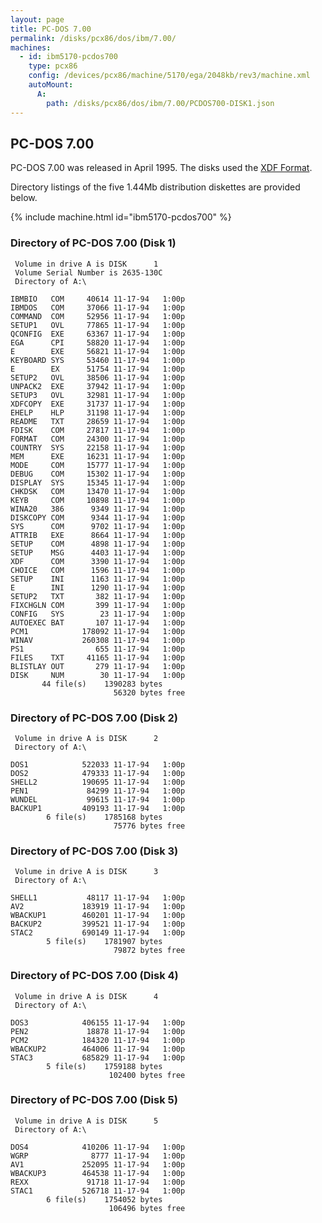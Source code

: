 ```yaml
---
layout: page
title: PC-DOS 7.00
permalink: /disks/pcx86/dos/ibm/7.00/
machines:
  - id: ibm5170-pcdos700
    type: pcx86
    config: /devices/pcx86/machine/5170/ega/2048kb/rev3/machine.xml
    autoMount:
      A:
        path: /disks/pcx86/dos/ibm/7.00/PCDOS700-DISK1.json
---
```


PC-DOS 7.00
-----------

PC-DOS 7.00 was released in April 1995.  The disks used the [XDF Format](/blog/2014/10/28/).

Directory listings of the five 1.44Mb distribution diskettes are provided below.

{% include machine.html id="ibm5170-pcdos700" %}

### Directory of PC-DOS 7.00 (Disk 1)

	 Volume in drive A is DISK      1
	 Volume Serial Number is 2635-130C
	 Directory of A:\

	IBMBIO   COM     40614 11-17-94   1:00p
	IBMDOS   COM     37066 11-17-94   1:00p
	COMMAND  COM     52956 11-17-94   1:00p
	SETUP1   OVL     77865 11-17-94   1:00p
	QCONFIG  EXE     63367 11-17-94   1:00p
	EGA      CPI     58820 11-17-94   1:00p
	E        EXE     56821 11-17-94   1:00p
	KEYBOARD SYS     53460 11-17-94   1:00p
	E        EX      51754 11-17-94   1:00p
	SETUP2   OVL     38506 11-17-94   1:00p
	UNPACK2  EXE     37942 11-17-94   1:00p
	SETUP3   OVL     32981 11-17-94   1:00p
	XDFCOPY  EXE     31737 11-17-94   1:00p
	EHELP    HLP     31198 11-17-94   1:00p
	README   TXT     28659 11-17-94   1:00p
	FDISK    COM     27817 11-17-94   1:00p
	FORMAT   COM     24300 11-17-94   1:00p
	COUNTRY  SYS     22158 11-17-94   1:00p
	MEM      EXE     16231 11-17-94   1:00p
	MODE     COM     15777 11-17-94   1:00p
	DEBUG    COM     15302 11-17-94   1:00p
	DISPLAY  SYS     15345 11-17-94   1:00p
	CHKDSK   COM     13470 11-17-94   1:00p
	KEYB     COM     10898 11-17-94   1:00p
	WINA20   386      9349 11-17-94   1:00p
	DISKCOPY COM      9344 11-17-94   1:00p
	SYS      COM      9702 11-17-94   1:00p
	ATTRIB   EXE      8664 11-17-94   1:00p
	SETUP    COM      4898 11-17-94   1:00p
	SETUP    MSG      4403 11-17-94   1:00p
	XDF      COM      3390 11-17-94   1:00p
	CHOICE   COM      1596 11-17-94   1:00p
	SETUP    INI      1163 11-17-94   1:00p
	E        INI      1290 11-17-94   1:00p
	SETUP2   TXT       382 11-17-94   1:00p
	FIXCHGLN COM       399 11-17-94   1:00p
	CONFIG   SYS        23 11-17-94   1:00p
	AUTOEXEC BAT       107 11-17-94   1:00p
	PCM1            178092 11-17-94   1:00p
	WINAV           260308 11-17-94   1:00p
	PS1                655 11-17-94   1:00p
	FILES    TXT     41165 11-17-94   1:00p
	BLISTLAY OUT       279 11-17-94   1:00p
	DISK     NUM        30 11-17-94   1:00p
	       44 file(s)    1390283 bytes
	                       56320 bytes free

### Directory of PC-DOS 7.00 (Disk 2)

	 Volume in drive A is DISK      2
	 Directory of A:\

	DOS1            522033 11-17-94   1:00p
	DOS2            479333 11-17-94   1:00p
	SHELL2          190695 11-17-94   1:00p
	PEN1             84299 11-17-94   1:00p
	WUNDEL           99615 11-17-94   1:00p
	BACKUP1         409193 11-17-94   1:00p
	        6 file(s)    1785168 bytes
	                       75776 bytes free

### Directory of PC-DOS 7.00 (Disk 3)

	 Volume in drive A is DISK      3
	 Directory of A:\

	SHELL1           48117 11-17-94   1:00p
	AV2             183919 11-17-94   1:00p
	WBACKUP1        460201 11-17-94   1:00p
	BACKUP2         399521 11-17-94   1:00p
	STAC2           690149 11-17-94   1:00p
	        5 file(s)    1781907 bytes
	                       79872 bytes free

### Directory of PC-DOS 7.00 (Disk 4)

	 Volume in drive A is DISK      4
	 Directory of A:\

	DOS3            406155 11-17-94   1:00p
	PEN2             18878 11-17-94   1:00p
	PCM2            184320 11-17-94   1:00p
	WBACKUP2        464006 11-17-94   1:00p
	STAC3           685829 11-17-94   1:00p
	        5 file(s)    1759188 bytes
	                      102400 bytes free

### Directory of PC-DOS 7.00 (Disk 5)

	 Volume in drive A is DISK      5
	 Directory of A:\

	DOS4            410206 11-17-94   1:00p
	WGRP              8777 11-17-94   1:00p
	AV1             252095 11-17-94   1:00p
	WBACKUP3        464538 11-17-94   1:00p
	REXX             91718 11-17-94   1:00p
	STAC1           526718 11-17-94   1:00p
	        6 file(s)    1754052 bytes
	                      106496 bytes free
